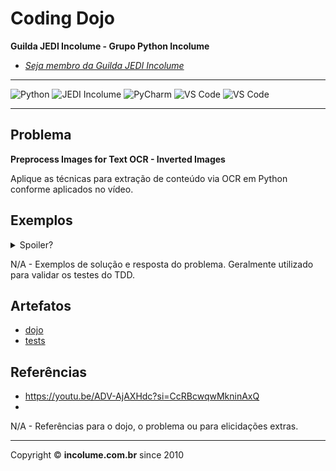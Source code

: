 # Coding Dojo

**Guilda JEDI Incolume - Grupo Python Incolume**

- _[Seja membro da Guilda JEDI Incolume](https://discord.gg/eBNamXVtBW)_

---

![Python](https://img.shields.io/badge/Python-512BD4?style=flat&logo=python&logoColor=yellow)
![JEDI Incolume](https://img.shields.io/badge/incolume-JEDI-blue?style=flat)
![PyCharm](https://img.shields.io/badge/PyCharm-AABBCC?style=flat)
![VS Code](https://img.shields.io/badge/VScode-AABBCC?style=flat&logo=visualstudiocode&logoColor=white)
![VS Code](https://img.shields.io/badge/CodeSpace-AABBCC?style=flat&logo=visualstudiocode&logoColor=white)

---

## Problema

**Preprocess Images for Text OCR - Inverted Images**

Aplique as técnicas para extração de conteúdo via OCR em Python conforme aplicados no vídeo.

## Exemplos

<details>
  <summary>Spoiler?</summary>
   Considerar em caso de fatoração:

    > modo pythônico
    > sem condicionais
    > estruturas performáticas
    > redução de complexidade ciclomática
    > análise assintótica de algoritmos (big O)

</details>

N/A - Exemplos de solução e resposta do problema. Geralmente utilizado para validar os testes do TDD.

## Artefatos

- [dojo](__init__.py)
- [tests](test_20250106.py)


## Referências
- https://youtu.be/ADV-AjAXHdc?si=CcRBcwqwMkninAxQ
-
N/A - Referências para o dojo, o problema ou para elicidações extras.

---

Copyright &copy; **incolume.com.br** since 2010
